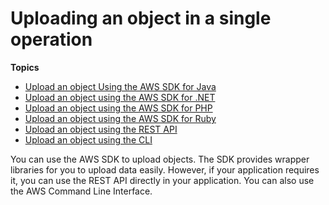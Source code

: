# Uploading an object in a single operation<a name="UploadInSingleOp"></a>

**Topics**
+ [Upload an object Using the AWS SDK for Java](UploadObjSingleOpJava.md)
+ [Upload an object using the AWS SDK for \.NET](UploadObjSingleOpNET.md)
+ [Upload an object using the AWS SDK for PHP](UploadObjSingleOpPHP.md)
+ [Upload an object using the AWS SDK for Ruby](UploadObjSingleOpRuby.md)
+ [Upload an object using the REST API](UploadObjSingleOpREST.md)
+ [Upload an object using the CLI](UploadObjSingleOpCLI.md)

You can use the AWS SDK to upload objects\. The SDK provides wrapper libraries for you to upload data easily\. However, if your application requires it, you can use the REST API directly in your application\. You can also use the AWS Command Line Interface\.